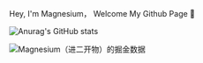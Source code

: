 
Hey, I'm Magnesium， Welcome My Github Page 🎈

![Anurag's GitHub stats](https://github-readme-stats.vercel.app/api?username=yyong008&show_icons=true&theme=transparent)

<img src="https://4sdvg7tqbv.us.aircode.run/juejin?uid=3016715636836941&hide_border=true" alt="Magnesium（进二开物）的掘金数据" style="zoom:100%;" align="left"/>


